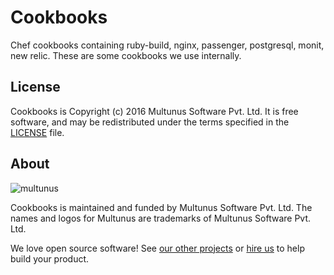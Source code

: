 # Cookbooks

Chef cookbooks containing ruby-build, nginx, passenger, postgresql, monit, new
relic. These are some cookbooks we use internally.

## License

Cookbooks is Copyright (c) 2016 Multunus Software Pvt. Ltd.
It is free software, and may be redistributed
under the terms specified in the [LICENSE] file.

  [LICENSE]: /LICENSE

## About

![multunus](https://s3.amazonaws.com/multunus-images/Multunus_Logo_Vector_resized.png)

Cookbooks is maintained and funded by Multunus Software Pvt. Ltd.
The names and logos for Multunus are trademarks of Multunus Software Pvt. Ltd.

We love open source software!
See [our other projects][community]
or [hire us][hire] to help build your product.

  [community]: http://www.multunus.com/community?utm_source=github
  [hire]: http://www.multunus.com/contact?utm_source=github
